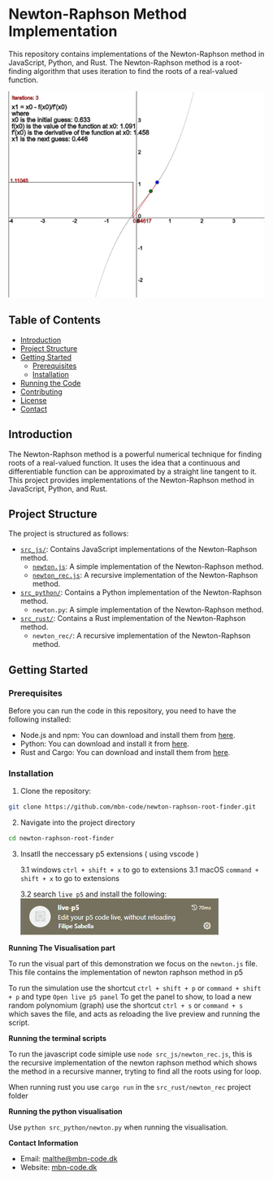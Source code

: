 # Newton-Raphson Method Implementation

This repository contains implementations of the Newton-Raphson method in JavaScript, Python, and Rust. The Newton-Raphson method is a root-finding algorithm that uses iteration to find the roots of a real-valued function.

![Polynomial of Third Degree](polynomium_of_third_degree.png)

## Table of Contents

- [Introduction](#introduction)
- [Project Structure](#project-structure)
- [Getting Started](#getting-started)
    - [Prerequisites](#prerequisites)
    - [Installation](#installation)
- [Running the Code](#running-the-code)
- [Contributing](#contributing)
- [License](#license)
- [Contact](#contact)

## Introduction

The Newton-Raphson method is a powerful numerical technique for finding roots of a real-valued function. It uses the idea that a continuous and differentiable function can be approximated by a straight line tangent to it. This project provides implementations of the Newton-Raphson method in JavaScript, Python, and Rust.

## Project Structure

The project is structured as follows:

- [`src_js/`](src_js/): Contains JavaScript implementations of the Newton-Raphson method.
    - [`newton.js`](src_js/newton.js): A simple implementation of the Newton-Raphson method.
    - [`newton_rec.js`](src_js/newton_rec.js): A recursive implementation of the Newton-Raphson method.
- [`src_python/`](src_python/): Contains a Python implementation of the Newton-Raphson method.
    - `newton.py`: A simple implementation of the Newton-Raphson method.
- [`src_rust/`](src_rust/): Contains a Rust implementation of the Newton-Raphson method.
    - `newton_rec/`: A recursive implementation of the Newton-Raphson method.

## Getting Started

### Prerequisites

Before you can run the code in this repository, you need to have the following installed:

- Node.js and npm: You can download and install them from [here](https://nodejs.org/).
- Python: You can download and install it from [here](https://www.python.org/downloads/).
- Rust and Cargo: You can download and install them from [here](https://www.rust-lang.org/tools/install).

### Installation

1. Clone the repository:

```sh
git clone https://github.com/mbn-code/newton-raphson-root-finder.git
```

2. Navigate into the project directory

```sh
cd newton-raphson-root-finder
```

3. Insatll the neccessary p5 extensions ( using vscode )

    3.1 windows `ctrl + shift + x` to go to extensions
    3.1 macOS `command + shift + x` to go to extensions

    3.2 search `live p5` and install the following:
    ![live-p5](live-p5.png) 

**Running The Visualisation part**

To run the visual part of this demonstration we focus on the `newton.js` file. 
This file contains the implementation of newton raphson method in p5

To run the simulation use the shortcut `ctrl + shift + p` or `command + shift + p` and type `Open live p5 panel` To get the panel to show, to load a new random polynomium (graph) use the shortcut `ctrl + s` or `command + s` which saves the file, and acts as reloading the live preview and running the script.

**Running the terminal scripts**

To run the javascript code simiple use `node src_js/newton_rec.js`, this is the recursive implementation of the newton raphson method which shows the method in a recursive manner, tryting to find all the roots using for loop.

When running rust you use `cargo run` in the `src_rust/newton_rec` project folder

**Running the python visualisation**

Use `python src_python/newton.py` when running the visualisation. 

**Contact Information**

- Email: malthe@mbn-code.dk
- Website: [mbn-code.dk](https://mbn-code.dk)
